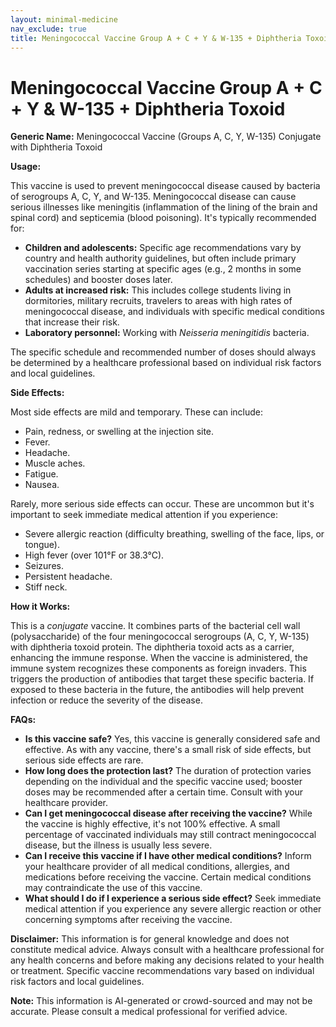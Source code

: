 ```yaml
---
layout: minimal-medicine
nav_exclude: true
title: Meningococcal Vaccine Group A + C + Y & W-135 + Diphtheria Toxoid
---
```


# Meningococcal Vaccine Group A + C + Y & W-135 + Diphtheria Toxoid

**Generic Name:** Meningococcal Vaccine (Groups A, C, Y, W-135) Conjugate with Diphtheria Toxoid

**Usage:**

This vaccine is used to prevent meningococcal disease caused by bacteria of serogroups A, C, Y, and W-135.  Meningococcal disease can cause serious illnesses like meningitis (inflammation of the lining of the brain and spinal cord) and septicemia (blood poisoning). It's typically recommended for:

* **Children and adolescents:**  Specific age recommendations vary by country and health authority guidelines, but often include primary vaccination series starting at specific ages (e.g., 2 months in some schedules) and booster doses later.
* **Adults at increased risk:** This includes college students living in dormitories, military recruits, travelers to areas with high rates of meningococcal disease, and individuals with specific medical conditions that increase their risk.
* **Laboratory personnel:** Working with *Neisseria meningitidis* bacteria.

The specific schedule and recommended number of doses should always be determined by a healthcare professional based on individual risk factors and local guidelines.


**Side Effects:**

Most side effects are mild and temporary. These can include:

* Pain, redness, or swelling at the injection site.
* Fever.
* Headache.
* Muscle aches.
* Fatigue.
* Nausea.

Rarely, more serious side effects can occur.  These are uncommon but it's important to seek immediate medical attention if you experience:

* Severe allergic reaction (difficulty breathing, swelling of the face, lips, or tongue).
* High fever (over 101°F or 38.3°C).
* Seizures.
* Persistent headache.
* Stiff neck.


**How it Works:**

This is a *conjugate* vaccine. It combines parts of the bacterial cell wall (polysaccharide) of the four meningococcal serogroups (A, C, Y, W-135) with diphtheria toxoid protein.  The diphtheria toxoid acts as a carrier, enhancing the immune response.  When the vaccine is administered, the immune system recognizes these components as foreign invaders.  This triggers the production of antibodies that target these specific bacteria.  If exposed to these bacteria in the future, the antibodies will help prevent infection or reduce the severity of the disease.


**FAQs:**

* **Is this vaccine safe?**  Yes, this vaccine is generally considered safe and effective.  As with any vaccine, there's a small risk of side effects, but serious side effects are rare.
* **How long does the protection last?** The duration of protection varies depending on the individual and the specific vaccine used; booster doses may be recommended after a certain time. Consult with your healthcare provider.
* **Can I get meningococcal disease after receiving the vaccine?** While the vaccine is highly effective, it's not 100% effective.  A small percentage of vaccinated individuals may still contract meningococcal disease, but the illness is usually less severe.
* **Can I receive this vaccine if I have other medical conditions?**  Inform your healthcare provider of all medical conditions, allergies, and medications before receiving the vaccine. Certain medical conditions may contraindicate the use of this vaccine.
* **What should I do if I experience a serious side effect?**  Seek immediate medical attention if you experience any severe allergic reaction or other concerning symptoms after receiving the vaccine.


**Disclaimer:** This information is for general knowledge and does not constitute medical advice.  Always consult with a healthcare professional for any health concerns and before making any decisions related to your health or treatment.  Specific vaccine recommendations vary based on individual risk factors and local guidelines.


**Note:** This information is AI-generated or crowd-sourced and may not be accurate. Please consult a medical professional for verified advice.